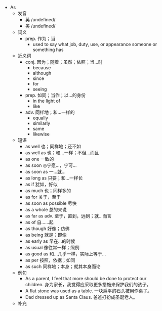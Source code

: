- As
  - 发音
    - 英 /undefined/
    - 美 /undefined/
  - 词义
    - prep. 作为；当
      - used to say what job, duty, use, or appearance someone or something has
  - 近义词
    - conj. 因为；随着；虽然；依照；当…时
      - because
      - although
      - since
      - for
      - seeing
    - prep. 如同；当作；以…的身份
      - in the light of
      - like
    - adv. 同样地；和…一样的
      - equally
      - similarly
      - same
      - likewise
  - 短语
    - as well 也；同样地；还不如
    - as well as 也；和…一样；不但…而且
    - as one 一致的
    - as soon ◎宁愿…，宁可…
    - as soon as 一…就…
    - as long as 只要；和…一样长
    - as if 犹如，好似
    - as much 也；同样多的
    - as for 关于，至于
    - as soon as possible 尽快
    - as a whole 总的来说
    - as far as adv. 至于，直到，远到；就…而言
    - as of 自……起
    - as though 好像；仿佛
    - as being 就是；即像
    - as early as 早在…的时候
    - as usual 像往常一样；照例
    - as good as 和…几乎一样，实际上等于…
    - as per 按照，依据；如同
    - as such 同样地；本身；就其本身而论
  - 例句
    - As a parent, I feel that more should be done to protect our children. 身为家长，我觉得应采取更多措施来保护我们的孩子。
    - A flat stone was used as a table. 一块扁平的石头被用作桌子。
    - Dad dressed up as Santa Claus. 爸爸打扮成圣诞老人。
  - 补充